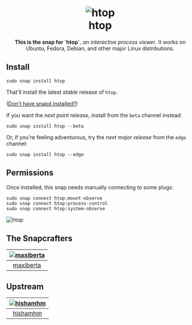 <h1 align="center">
  <img src="https://hisham.hm/htop/htop-logo.png" alt="htop">
  <br />
  htop
</h1>

<p align="center"><b>This is the snap for `htop`</b>, <i>an interactive process viewer</i>. It works on Ubuntu, Fedora, Debian, and other major Linux
distributions.</p>

<!-- Uncomment and modify this when you are provided a build status badge
<p align="center">
<a href="https://build.snapcraft.io/user/snapcrafters/fork-and-rename-me"><img src="https://build.snapcraft.io/badge/snapcrafters/fork-and-rename-me.svg" alt="Snap Status"></a>
</p>
-->

## Install

    sudo snap install htop

That'll install the latest _stable_ release of `htop`.

([Don't have snapd installed?](https://snapcraft.io/docs/core/install))

If you want the _next point release_, install from the `beta` channel instead:

    sudo snap install htop --beta

Or, if you're feeling adventurous, try the _next major release_ from the `edge` channel:

    sudo snap install htop --edge

## Permissions

Once installed, this snap needs manually connecting to some plugs:

    sudo snap connect htop:mount-observe
    sudo snap connect htop:process-control
    sudo snap connect htop:system-observe


![htop](https://hisham.hm/htop/htop_graph.gif "htop")

## The Snapcrafters

| [![maxiberta](https://avatars2.githubusercontent.com/u/381336?s=128&v=4)](https://github.com/maxiberta/) |
| :---: |
| [maxiberta](https://github.com/maxiberta/) |

## Upstream

| [![hishamhm](https://avatars3.githubusercontent.com/u/245621?s=128&v=4)](https://github.com/hishamhm) |
| :---: |
| [hishamhm](https://github.com/hishamhm) |
